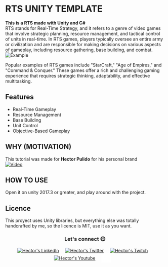 # RTS UNITY TEMPLATE
<b>This is a RTS made with Unity and C#</b><br/>
RTS stands for Real-Time Strategy, and it refers to a genre of video games that involve strategic planning, resource management, and tactical control of units in real-time. In RTS games, players typically oversee an entire army or civilization and are responsible for making decisions on various aspects of gameplay, including resource gathering, base building, and combat.
![Example](/Images/ExampleImage.png) <br/>

Popular examples of RTS games include "StarCraft," "Age of Empires," and "Command & Conquer." These games offer a rich and challenging gaming experience that requires strategic thinking, adaptability, and effective multitasking.

## Features
* Real-Time Gameplay
* Resource Management
* Base Building
* Unit Control
* Objective-Based Gameplay

## WHY (MOTIVATION)
This tutorial was made for <b>Hector Pulido</b> for his personal brand <br/>
[![Video](https://img.youtube.com/vi/0Te858o_Rqo/0.jpg)](https://www.youtube.com/watch?v=0Te858o_Rqo&list=PLHdk97dabfvz4UXjhXOwjiEBku1rPuhQy&index=13)

## HOW TO USE
Open it on unity 2017.3 or greater, and play around with the project.

## Licence
This proyect uses Unity libraries, but everything else was totally handcrafted by me, so the licence is MIT, use it as you want.

<div align="center">
<h3 align="center">Let's connect 😋</h3>
</div>
<p align="center">
<a href="https://www.linkedin.com/in/hector-pulido-17547369/" target="blank">
<img align="center" width="30px" alt="Hector's LinkedIn" src="https://www.vectorlogo.zone/logos/linkedin/linkedin-icon.svg"/></a> &nbsp; &nbsp;
<a href="https://twitter.com/Hector_Pulido_" target="blank">
<img align="center" width="30px" alt="Hector's Twitter" src="https://www.vectorlogo.zone/logos/twitter/twitter-official.svg"/></a> &nbsp; &nbsp;
<a href="https://www.twitch.tv/hector_pulido_" target="blank">
<img align="center" width="30px" alt="Hector's Twitch" src="https://www.vectorlogo.zone/logos/twitch/twitch-icon.svg"/></a> &nbsp; &nbsp;
<a href="https://www.youtube.com/channel/UCS_iMeH0P0nsIDPvBaJckOw" target="blank">
<img align="center" width="30px" alt="Hector's Youtube" src="https://www.vectorlogo.zone/logos/youtube/youtube-icon.svg"/></a> &nbsp; &nbsp;
<a href="https://pequesoft.net/" target="blank">
<img align="center" width="30px" alt="Pequesoft website" src="https://github.com/HectorPulido/HectorPulido/blob/master/img/pequesoft-favicon.png?raw=true"/></a> &nbsp; &nbsp;

